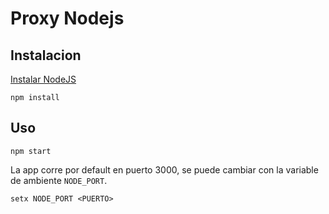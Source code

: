 # Proxy Nodejs

## Instalacion
[Instalar NodeJS](https://nodejs.org/en/download/)

    npm install

## Uso

    npm start

La app corre por default en puerto 3000, se puede cambiar con la variable de ambiente `NODE_PORT`.

    setx NODE_PORT <PUERTO>

